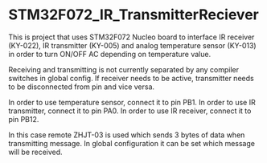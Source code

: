 # STM32F072_IR_TransmitterReciever

This is project that uses STM32F072 Nucleo board to interface IR receiver (KY-022), IR transmitter (KY-005) and analog temperature sensor (KY-013) in order to turn ON/OFF AC depending on temperature value.

Receiving and transmitting is not currently separated by any compiler switches in global config. If receiver needs to be active, transmitter needs to be disconnected from pin and vice versa.

In order to use temperature sensor, connect it to pin PB1.
In order to use IR transmitter, connect it to pin PA0.
In order to use IR receiver, connect it to pin PB12.

In this case remote ZHJT-03 is used which sends 3 bytes of data when transmitting message. In global configuration it can be set which message will be received.
